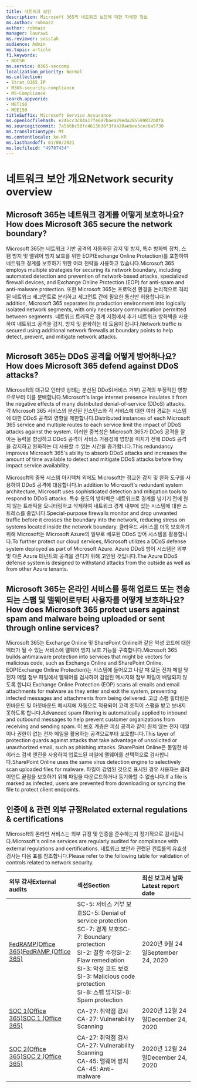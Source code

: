 ```yaml
---
title: 네트워크 보안
description: Microsoft 365의 네트워크 보안에 대한 자세한 정보
ms.author: robmazz
author: robmazz
manager: laurawi
ms.reviewer: sosstah
audience: Admin
ms.topic: article
f1.keywords:
- NOCSH
ms.service: O365-seccomp
localization_priority: Normal
ms.collection:
- Strat_O365_IP
- M365-security-compliance
- MS-Compliance
search.appverid:
- MET150
- MOE150
titleSuffix: Microsoft Service Assurance
ms.openlocfilehash: e246cc3c84a17fe697baea29eda285599832b0fa
ms.sourcegitcommit: 7a5b6bc58fc4613b38f3fda20aebee5cec6a5730
ms.translationtype: MT
ms.contentlocale: ko-KR
ms.lasthandoff: 01/08/2021
ms.locfileid: "49787434"
---
```

# <a name="network-security-overview"></a><span data-ttu-id="28e3a-103">네트워크 보안 개요</span><span class="sxs-lookup"><span data-stu-id="28e3a-103">Network security overview</span></span>

## <a name="how-does-microsoft-365-secure-the-network-boundary"></a><span data-ttu-id="28e3a-104">Microsoft 365는 네트워크 경계를 어떻게 보호하나요?</span><span class="sxs-lookup"><span data-stu-id="28e3a-104">How does Microsoft 365 secure the network boundary?</span></span>

<span data-ttu-id="28e3a-105">Microsoft 365는 네트워크 기반 공격의 자동화된 감지 및 방지, 특수 방화벽 장치, 스팸 방지 및 맬웨어 방지 보호를 위한 EOP(Exchange Online Protection)를 포함하여 네트워크 경계를 보호하기 위한 여러 전략을 사용하고 있습니다.</span><span class="sxs-lookup"><span data-stu-id="28e3a-105">Microsoft 365 employs multiple strategies for securing its network boundary, including automated detection and prevention of network-based attacks, specialized firewall devices, and Exchange Online Protection (EOP) for anti-spam and anti-malware protection.</span></span> <span data-ttu-id="28e3a-106">또한 Microsoft 365는 프로덕션 환경을 논리적으로 격리된 네트워크 세그먼트로 분리하고 세그먼트 간에 필요한 통신만 허용합니다.</span><span class="sxs-lookup"><span data-stu-id="28e3a-106">In addition, Microsoft 365 separates its production environment into logically isolated network segments, with only necessary communication permitted between segments.</span></span> <span data-ttu-id="28e3a-107">네트워크 트래픽은 경계 지점에서 추가 네트워크 방화벽을 사용하여 네트워크 공격을 감지, 방지 및 완화하는 데 도움이 됩니다.</span><span class="sxs-lookup"><span data-stu-id="28e3a-107">Network traffic is secured using additional network firewalls at boundary points to help detect, prevent, and mitigate network attacks.</span></span>

## <a name="how-does-microsoft-365-defend-against-ddos-attacks"></a><span data-ttu-id="28e3a-108">Microsoft 365는 DDoS 공격을 어떻게 방어하나요?</span><span class="sxs-lookup"><span data-stu-id="28e3a-108">How does Microsoft 365 defend against DDoS attacks?</span></span>

<span data-ttu-id="28e3a-109">Microsoft의 대규모 인터넷 상태는 분산된 DDoS(서비스 거부) 공격의 부정적인 영향으로부터 이를 분배합니다.</span><span class="sxs-lookup"><span data-stu-id="28e3a-109">Microsoft's large internet presence insulates it from the negative effects of many distributed denial-of-service (DDoS) attacks.</span></span> <span data-ttu-id="28e3a-110">각 Microsoft 365 서비스의 분산된 인스턴스와 각 서비스에 대한 여러 경로는 시스템에 대한 DDoS 공격의 영향을 제한합니다.</span><span class="sxs-lookup"><span data-stu-id="28e3a-110">Distributed instances of each Microsoft 365 service and multiple routes to each service limit the impact of DDoS attacks against the system.</span></span> <span data-ttu-id="28e3a-111">이러한 중복성은 Microsoft 365가 DDoS 공격을 잘 아는 능력을 향상하고 DDoS 공격이 서비스 가용성에 영향을 미치기 전에 DDoS 공격을 감지하고 완화하는 데 사용할 수 있는 시간을 증가합니다.</span><span class="sxs-lookup"><span data-stu-id="28e3a-111">This redundancy improves Microsoft 365's ability to absorb DDoS attacks and increases the amount of time available to detect and mitigate DDoS attacks before they impact service availability.</span></span>

<span data-ttu-id="28e3a-112">Microsoft의 중복 시스템 아키텍처 외에도 Microsoft는 정교한 감지 및 완화 도구를 사용하여 DDoS 공격에 대응합니다.</span><span class="sxs-lookup"><span data-stu-id="28e3a-112">In addition to Microsoft's redundant system architecture, Microsoft uses sophisticated detection and mitigation tools to respond to DDoS attacks.</span></span> <span data-ttu-id="28e3a-113">특수 용도의 방화벽은 네트워크로 경계를 넘기기 전에 원치 않는 트래픽을 모니터링하고 삭제하여 네트워크 경계 내부에 있는 시스템에 대한 스트레스를 줄입니다.</span><span class="sxs-lookup"><span data-stu-id="28e3a-113">Special-purpose firewalls monitor and drop unwanted traffic before it crosses the boundary into the network, reducing stress on systems located inside the network boundary.</span></span> <span data-ttu-id="28e3a-114">클라우드 서비스를 더욱 보호하기 위해 Microsoft는 Microsoft Azure의 일부로 배포된 DDoS 방어 시스템을 활용합니다.</span><span class="sxs-lookup"><span data-stu-id="28e3a-114">To further protect our cloud services, Microsoft utilizes a DDoS defense system deployed as part of Microsoft Azure.</span></span> <span data-ttu-id="28e3a-115">Azure DDoS 방어 시스템은 외부 및 다른 Azure 테넌트의 공격을 견디기 위해 고안된 것입니다.</span><span class="sxs-lookup"><span data-stu-id="28e3a-115">The Azure DDoS defense system is designed to withstand attacks from the outside as well as from other Azure tenants.</span></span>

## <a name="how-does-microsoft-365-protect-users-against-spam-and-malware-being-uploaded-or-sent-through-online-services"></a><span data-ttu-id="28e3a-116">Microsoft 365는 온라인 서비스를 통해 업로드 또는 전송되는 스팸 및 맬웨어로부터 사용자를 어떻게 보호하나요?</span><span class="sxs-lookup"><span data-stu-id="28e3a-116">How does Microsoft 365 protect users against spam and malware being uploaded or sent through online services?</span></span>

<span data-ttu-id="28e3a-117">Microsoft 365는 Exchange Online 및 SharePoint Online과 같은 악성 코드에 대한 벡터가 될 수 있는 서비스에 맬웨어 방지 보호 기능을 구축합니다.</span><span class="sxs-lookup"><span data-stu-id="28e3a-117">Microsoft 365 builds antimalware protection into services that might be vectors for malicious code, such as Exchange Online and SharePoint Online.</span></span> <span data-ttu-id="28e3a-118">EOP(Exchange Online Protection)는 시스템에 들어오고 나갈 때 모든 전자 메일 및 전자 메일 첨부 파일에서 맬웨어를 검사하여 감염된 메시지와 첨부 파일이 배달되지 않도록 합니다.</span><span class="sxs-lookup"><span data-stu-id="28e3a-118">Exchange Online Protection (EOP) scans all emails and email attachments for malware as they enter and exit the system, preventing infected messages and attachments from being delivered.</span></span> <span data-ttu-id="28e3a-119">고급 스팸 필터링은 인바운드 및 아웃바운드 메시지에 자동으로 적용되어 고객 조직이 스팸을 받고 보내지 못하도록 합니다.</span><span class="sxs-lookup"><span data-stu-id="28e3a-119">Advanced spam filtering is automatically applied to inbound and outbound messages to help prevent customer organizations from receiving and sending spam.</span></span> <span data-ttu-id="28e3a-120">이 보호 계층은 피싱 공격과 같이 원치 않는 전자 메일이나 권한이 없는 전자 메일을 활용하는 공격으로부터 보호합니다.</span><span class="sxs-lookup"><span data-stu-id="28e3a-120">This layer of protection guards against attacks that take advantage of unsolicited or unauthorized email, such as phishing attacks.</span></span> <span data-ttu-id="28e3a-121">SharePoint Online은 동일한 바이러스 검색 엔진을 사용하여 업로드된 파일에 맬웨어를 선택적으로 검사합니다.</span><span class="sxs-lookup"><span data-stu-id="28e3a-121">SharePoint Online uses the same virus detection engine to selectively scan uploaded files for malware.</span></span> <span data-ttu-id="28e3a-122">파일이 감염된 것으로 표시된 경우 사용자는 클라이언트 끝점을 보호하기 위해 파일을 다운로드하거나 동기화할 수 없습니다.</span><span class="sxs-lookup"><span data-stu-id="28e3a-122">If a file is marked as infected, users are prevented from downloading or syncing the file to protect client endpoints.</span></span>

## <a name="related-external-regulations--certifications"></a><span data-ttu-id="28e3a-123">인증에 & 관련 외부 규정</span><span class="sxs-lookup"><span data-stu-id="28e3a-123">Related external regulations & certifications</span></span>

<span data-ttu-id="28e3a-124">Microsoft의 온라인 서비스는 외부 규정 및 인증을 준수하는지 정기적으로 감사됩니다.</span><span class="sxs-lookup"><span data-stu-id="28e3a-124">Microsoft's online services are regularly audited for compliance with external regulations and certifications.</span></span> <span data-ttu-id="28e3a-125">네트워크 보안과 관련된 컨트롤의 유효성 검사는 다음 표를 참조합니다.</span><span class="sxs-lookup"><span data-stu-id="28e3a-125">Please refer to the following table for validation of controls related to network security.</span></span>

| <span data-ttu-id="28e3a-126">**외부 감사**</span><span class="sxs-lookup"><span data-stu-id="28e3a-126">**External audits**</span></span> | <span data-ttu-id="28e3a-127">**섹션**</span><span class="sxs-lookup"><span data-stu-id="28e3a-127">**Section**</span></span> | <span data-ttu-id="28e3a-128">**최신 보고서 날짜**</span><span class="sxs-lookup"><span data-stu-id="28e3a-128">**Latest report date**</span></span> |
|:--------------------|:------------|:-----------------------|
| [<span data-ttu-id="28e3a-129">FedRAMP(Office 365)</span><span class="sxs-lookup"><span data-stu-id="28e3a-129">FedRAMP (Office 365)</span></span>](https://compliance.microsoft.com/compliancemanager) | <span data-ttu-id="28e3a-130">SC-5: 서비스 거부 보호</span><span class="sxs-lookup"><span data-stu-id="28e3a-130">SC-5: Denial of service protection</span></span> <br> <span data-ttu-id="28e3a-131">SC-7: 경계 보호</span><span class="sxs-lookup"><span data-stu-id="28e3a-131">SC-7: Boundary protection</span></span> <br> <span data-ttu-id="28e3a-132">SI-2: 결함 수정</span><span class="sxs-lookup"><span data-stu-id="28e3a-132">SI-2: Flaw remediation</span></span> <br> <span data-ttu-id="28e3a-133">SI-3: 악성 코드 보호</span><span class="sxs-lookup"><span data-stu-id="28e3a-133">SI-3: Malicious code protection</span></span> <br> <span data-ttu-id="28e3a-134">SI-8: 스팸 방지</span><span class="sxs-lookup"><span data-stu-id="28e3a-134">SI-8: Spam protection</span></span> | <span data-ttu-id="28e3a-135">2020년 9월 24일</span><span class="sxs-lookup"><span data-stu-id="28e3a-135">September 24, 2020</span></span> |
| [<span data-ttu-id="28e3a-136">SOC 1(Office 365)</span><span class="sxs-lookup"><span data-stu-id="28e3a-136">SOC 1 (Office 365)</span></span>](https://servicetrust.microsoft.com/ViewPage/MSComplianceGuideV3?command=Download&downloadType=Document&downloadId=90df3f9c-3aaf-4dbf-99d0-ca9f2991721b&tab=7027ead0-3d6b-11e9-b9e1-290b1eb4cdeb&docTab=7027ead0-3d6b-11e9-b9e1-290b1eb4cdeb_SOC_%2F_SSAE_16_Reports) | <span data-ttu-id="28e3a-137">CA-27: 취약점 검사</span><span class="sxs-lookup"><span data-stu-id="28e3a-137">CA-27: Vulnerability Scanning</span></span> | <span data-ttu-id="28e3a-138">2020년 12월 24일</span><span class="sxs-lookup"><span data-stu-id="28e3a-138">December 24, 2020</span></span> |
| [<span data-ttu-id="28e3a-139">SOC 2(Office 365)</span><span class="sxs-lookup"><span data-stu-id="28e3a-139">SOC 2 (Office 365)</span></span>](https://servicetrust.microsoft.com/ViewPage/MSComplianceGuideV3?command=Download&downloadType=Document&downloadId=a73c1738-7892-42b7-acd3-87b6371c53f6&tab=7027ead0-3d6b-11e9-b9e1-290b1eb4cdeb&docTab=7027ead0-3d6b-11e9-b9e1-290b1eb4cdeb_SOC_%2F_SSAE_16_Reports) | <span data-ttu-id="28e3a-140">CA-27: 취약점 검사</span><span class="sxs-lookup"><span data-stu-id="28e3a-140">CA-27: Vulnerability Scanning</span></span> <br> <span data-ttu-id="28e3a-141">CA-45: 맬웨어 방지</span><span class="sxs-lookup"><span data-stu-id="28e3a-141">CA-45: Anti-malware</span></span> | <span data-ttu-id="28e3a-142">2020년 12월 24일</span><span class="sxs-lookup"><span data-stu-id="28e3a-142">December 24, 2020</span></span> |